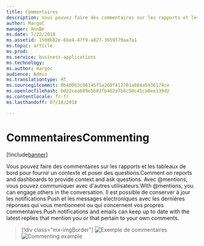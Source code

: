 ```yaml
---
title: Commentaires
description: Vous pouvez faire des commentaires sur les rapports et les tableaux de bord pour fournir un contexte et poser des questions.
author: MargoC
manager: AnnBe
ms.date: 7/22/2018
ms.assetid: 1508b82e-6be4-47f9-a827-3659f79aa7a1
ms.topic: article
ms.prod: 
ms.service: business-applications
ms.technology: 
ms.author: margoc
audience: Admin
ms.translationtype: HT
ms.sourcegitcommit: 0b40bb3c98145f5a260f412701a884a5936174ce
ms.openlocfilehash: bd22cea689e5b82fb462a7b8c50c41ca0ee139d2
ms.contentlocale: fr-fr
ms.lasthandoff: 07/18/2018

---
```

# <a name="commenting"></a><span data-ttu-id="6ff81-103">Commentaires</span><span class="sxs-lookup"><span data-stu-id="6ff81-103">Commenting</span></span>

[!include[banner](../../../includes/banner.md)]

<span data-ttu-id="6ff81-104">Vous pouvez faire des commentaires sur les rapports et les tableaux de bord pour fournir un contexte et poser des questions.</span><span class="sxs-lookup"><span data-stu-id="6ff81-104">Comment on reports and dashboards to provide context and ask questions.</span></span> <span data-ttu-id="6ff81-105">Avec @mentions, vous pouvez communiquer avec d'autres utilisateurs.</span><span class="sxs-lookup"><span data-stu-id="6ff81-105">With @mentions, you can engage others in the conversation.</span></span> <span data-ttu-id="6ff81-106">Il est possible de conserver à jour les notifications Push et les messages électroniques avec les dernières réponses qui vous mentionnent ou qui concernent vos propres commentaires.</span><span class="sxs-lookup"><span data-stu-id="6ff81-106">Push notifications and emails can keep up to date with the latest replies that mention you or that pertain to your own comments.</span></span>

> [!div class="mx-imgBorder"]
> <span data-ttu-id="6ff81-107">![](media/commenting.png "Exemple de commentaires")</span><span class="sxs-lookup"><span data-stu-id="6ff81-107">![](media/commenting.png "Commenting example")</span></span>

